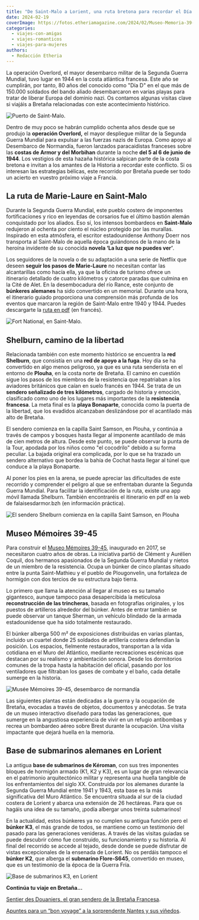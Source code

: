 ```yaml
---
title: "De Saint-Malo a Lorient, una ruta bretona para recordar el Día D"
date: 2024-02-19
coverImage: https://fotos.etheriamagazine.com/2024/02/Museo-Memoria-39-45.jpg
categories: 
  - viajes-con-amigas
  - viajes-romanticos
  - viajes-para-mujeres
authors: 
  - Redacción Etheria
---
```


La operación Overlord, el mayor desembarco militar de la Segunda Guerra Mundial, tuvo 
lugar en 1944 en la costa atlántica francesa. Este año se cumplirán, por tanto, 80 años 
del conocido como "Día D" en el que más de 150.000 soldados del bando aliado 
desembarcaron en varias playas para tratar de liberar Europa del dominio nazi. Os 
contamos algunas visitas clave si viajáis a Bretaña relacionadas con este acontecimiento 
histórico. 

![Puerto de Saint-Malo.](https://fotos.etheriamagazine.com/2024/02/St-Malo.jpg "Puerto de Saint-Malo. © SMBMSM")

Dentro de muy poco se habrán cumplido ochenta años desde que se produjo la **operación 
Overlord,** el mayor despliegue militar de la Segunda Guerra Mundial para expulsar a las 
fuerzas nazis de Europa. Como apoyo al Desembarco de Normandía, fueron lanzados 
paracaidistas franceses sobre las **costas de Armor y del Morbihan** durante la noche 
**del 5 al 6 de junio de 1944**. Los vestigios de esta hazaña histórica salpican parte 
de la costa bretona e invitan a los amantes de la Historia a recordar este conflicto. Si 
os interesan las estrategias bélicas, este recorrido por Bretaña puede ser todo un 
acierto en vuestro próximo viaje a Francia. 

## La ruta de Marie-Laure en Saint-Malo  

Durante la Segunda Guerra Mundial, este pueblo costero de imponentes fortificaciones y 
rico en leyendas de corsarios fue el último bastión alemán conquistado por los aliados. 
Eso sí, los intensos bombardeos en **Saint-Malo** redujeron al ochenta por ciento el 
núcleo protegido por las murallas. Inspirado en esta atmósfera, el escritor 
estadounidense Anthony Doerr nos transporta al Saint-Malo de aquella época guiándonos de 
la mano de la heroína invidente de su conocida **novela ‘La luz que no puedes ver’**. 

Los seguidores de la novela o de su adaptación a una serie de Netflix que deseen 
**seguir los pasos de Marie-Laure** no necesitan contar las alcantarillas como hacía 
ella, ya que la oficina de turismo ofrece un itinerario detallado de cuatro kilómetros y 
catorce paradas que culmina en la Cité de Alet. En la desembocadura del río Rance, este 
conjunto de **búnkeres alemanes** ha sido convertido en un memorial. Durante una hora, 
el itinerario guiado proporciona una comprensión más profunda de los eventos que 
marcaron la región de Saint-Malo entre 1940 y 1944. Puedes descargarte la [ruta en 
pdf](https://cdt35.media.tourinsoft.eu/upload/marie-laure-circuit-francais.2-2.pdf) (en 
francés). 

![Fort National, en Saint-Malo.](https://fotos.etheriamagazine.com/2024/02/Fort-National-Saint-Malo.jpg "Fort National, en Saint-Malo. © SMBMSM")

## Shelburn, camino de la libertad

Relacionada también con este momento histórico se encuentra la **red Shelburn**, que 
consistía en una **red de apoyo a la fuga**. Hoy día se ha convertido en algo menos 
peligroso, ya que es una ruta senderista en el entorno de **Plouha**, en la costa norte 
de Bretaña. El camino en cuestión sigue los pasos de los miembros de la resistencia que 
repatriaban a los aviadores británicos que caían en suelo francés en 1944. Se trata de 
un **sendero señalizado de tres kilómetros**, cargado de historia y emoción, clasificado 
como uno de los lugares más importantes de la **resistencia francesa**. La meta final es 
la **playa Bonaparte**, conocida como la puerta de la libertad, que los evadidos 
alcanzaban deslizándose por el acantilado más alto de Bretaña. 

El sendero comienza en la capilla Saint Samson, en Plouha, y continúa a través de campos 
y bosques hasta llegar al imponente acantilado de más de cien metros de altura. Desde 
este punto, se puede observar la punta de la Tour, apodada por los niños como "el 
cocodrilo" debido a su forma peculiar. La bajada original era complicada, por lo que se 
ha trazado un sendero alternativo que bordea la bahía de Cochat hasta llegar al túnel 
que conduce a la playa Bonaparte. 

Al poner los pies en la arena, se puede apreciar las dificultades de este recorrido y 
comprender el peligro al que se enfrentaban durante la Segunda Guerra Mundial. Para 
facilitar la identificación de la ruta, existe una app móvil llamada Shelburn. También 
encontraréis el itinerario en pdf en la web de falaisesdarmor.bzh (en información 
práctica). 

![El sendero Shelburn comienza en la capilla Saint Samson, en Plouha](https://fotos.etheriamagazine.com/2024/02/overlor-Plouha.jpg "Plouha. © Emmanuel Berthier")

## Museo Mémoires 39-45

Para construir el [Museo Mémoires 39-45](https://museememoires39-45.fr/), inaugurado en 
2017, se necesitaron cuatro años de obras. La iniciativa partió de Clément y Aurélien 
Coquil, dos hermanos apasionados de la Segunda Guerra Mundial y nietos de un miembro de 
la resistencia. Ocupa un búnker de cinco plantas situado entre la punta Saint-Mathieu y 
el pueblo de Plougonvelin, una fortaleza de hormigón con dos tercios de su estructura 
bajo tierra. 

Lo primero que llama la atención al llegar al museo es su tamaño gigantesco, aunque 
tampoco pasa desapercibida la meticulosa **reconstrucción de las trincheras**, basada en 
fotografías originales, y los puestos de artilleros alrededor del búnker. Antes de 
entrar también se puede observar un tanque Sherman, un vehículo blindado de la armada 
estadounidense que ha sido totalmente restaurado. 

El búnker alberga 500 m² de exposiciones distribuidas en varias plantas, incluido un 
cuartel donde 25 soldados de artillería costera defendían la posición. Los espacios, 
fielmente restaurados, transportan a la vida cotidiana en el Muro del Atlántico, 
mediante recreaciones escénicas que destacan por su realismo y ambientación sonora. 
Desde los dormitorios comunes de la tropa hasta la habitación del oficial, pasando por 
los ventiladores que filtraban los gases de combate y el baño, cada detalle sumerge en 
la historia. 

![Musée Mémoires 39-45, desembarco de normandía](https://fotos.etheriamagazine.com/2024/02/Museo-Memoria-39-45.jpg "© Musée Mémoires 39-45")

Las siguientes plantas están dedicadas a la guerra y la ocupación de Bretaña, evocadas a 
través de objetos, documentos y anécdotas. Se trata de un museo interactivo diseñado 
para todas las generaciones, que sumerge en la angustiosa experiencia de vivir en un 
refugio antibombas y recrea un bombardeo aéreo sobre Brest durante la ocupación. Una 
visita impactante que dejará huella en la memoria. 

## Base de submarinos alemanes en Lorient

La antigua **base de submarinos de Kéroman**, con sus tres imponentes bloques de 
hormigón armado (K1, K2 y K3), es un lugar de gran relevancia en el patrimonio 
arquitectónico militar y representa una huella tangible de los enfrentamientos del siglo 
XX. Construida por los alemanes durante la Segunda Guerra Mundial entre 1941 y 1943, 
esta base es la más significativa del Muro Atlántico. Se encuentra situada al sur de la 
ciudad costera de Lorient y abarca una extensión de 26 hectáreas. Para que os hagáis una 
idea de su tamaño, ¡podía albergar unos treinta submarinos! 

En la actualidad, estos búnkeres ya no cumplen su antigua función pero el **búnker K3**, 
el más grande de todos, se mantiene como un testimonio del pasado para las generaciones 
venideras. A través de las visitas guiadas se puede descubrir cómo fue construido, su 
funcionamiento y su historia. Al final del recorrido se accede al tejado, desde donde se 
puede disfrutar de vistas excepcionales de la ensenada de Lorient. No os perdáis tampoco 
el **búnker K2**, que alberga el **submarino Flore-S645**, convertido en museo, que es 
un testimonio de la época de la Guerra Fría. 

![Base de submarinos K3, en Lorient](https://fotos.etheriamagazine.com/2024/02/base-submarino-k-3.jpg "Base de submarinos K3. © LEZBROZ-LBST")

**Continúa tu viaje en Bretaña...** 

[Sentier des Douaniers, el gran sendero de la Bretaña 
Francesa](https://etheriamagazine.com/2018/08/08/senderismo-en-sentier-des-douaniers-bretana-francesa/). 

[Apuntes para un “bon voyage” a la sorprendente Nantes y sus 
viñedos](https://etheriamagazine.com/2023/07/31/nantes-y-excursiones-esenciales/).
